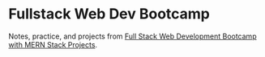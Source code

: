 # Fullstack Web Dev Bootcamp

Notes, practice, and projects from [Full Stack Web Development Bootcamp with MERN Stack Projects](https://www.udemy.com/course/full-stack-web-development-bootcamp-with-mern-stack-projects).